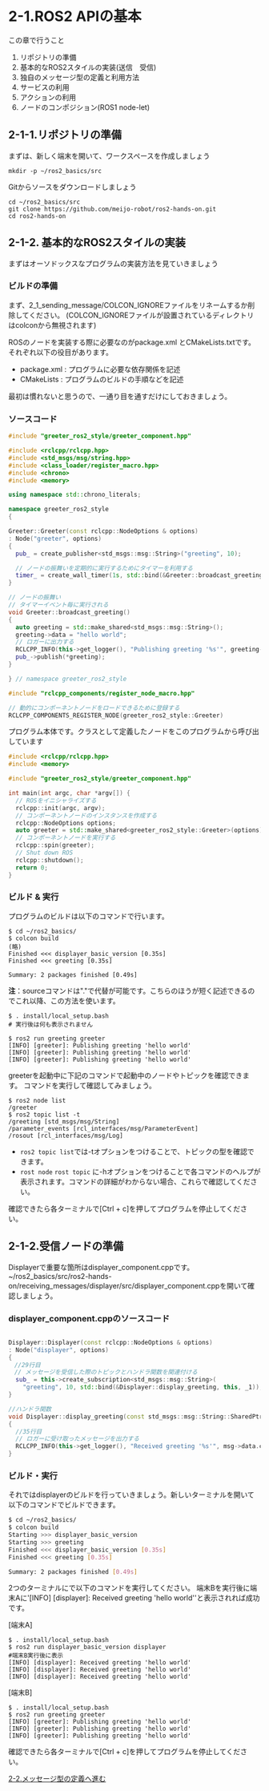 # 2-1.ROS2 APIの基本

この章で行うこと

1. リポジトリの準備
2. 基本的なROS2スタイルの実装(送信　受信)
3. 独自のメッセージ型の定義と利用方法
4. サービスの利用
5. アクションの利用
6. ノードのコンポジション(ROS1 node-let)

## 2-1-1.リポジトリの準備

まずは、新しく端末を開いて、ワークスペースを作成しましょう

```shell
mkdir -p ~/ros2_basics/src
```

Gitからソースをダウンロードしましょう

```shell
cd ~/ros2_basics/src
git clone https://github.com/meijo-robot/ros2-hands-on.git
cd ros2-hands-on
```

## 2-1-2. 基本的なROS2スタイルの実装

まずはオーソドックスなプログラムの実装方法を見ていきましょう

### ビルドの準備

まず、2_1_sending_message/COLCON_IGNOREファイルをリネームするか削除してください。
(COLCON_IGNOREファイルが設置されているディレクトリはcolconから無視されます)

ROSのノードを実装する際に必要なのがpackage.xml とCMakeLists.txtです。
それぞれ以下の役目があります。

- package.xml : プログラムに必要な依存関係を記述
- CMakeLists : プログラムのビルドの手順などを記述

最初は慣れないと思うので、一通り目を通すだけにしておきましょう。

### ソースコード

```cpp greeter_component.cpp
#include "greeter_ros2_style/greeter_component.hpp"

#include <rclcpp/rclcpp.hpp>
#include <std_msgs/msg/string.hpp>
#include <class_loader/register_macro.hpp>
#include <chrono>
#include <memory>

using namespace std::chrono_literals;

namespace greeter_ros2_style
{

Greeter::Greeter(const rclcpp::NodeOptions & options)
: Node("greeter", options)
{
  pub_ = create_publisher<std_msgs::msg::String>("greeting", 10);

  // ノードの振舞いを定期的に実行するためにタイマーを利用する
  timer_ = create_wall_timer(1s, std::bind(&Greeter::broadcast_greeting, this));
}

// ノードの振舞い
// タイマーイベント毎に実行される
void Greeter::broadcast_greeting()
{
  auto greeting = std::make_shared<std_msgs::msg::String>();
  greeting->data = "hello world";
  // ロガーに出力する
  RCLCPP_INFO(this->get_logger(), "Publishing greeting '%s'", greeting->data.c_str());
  pub_->publish(*greeting);
}

} // namespace greeter_ros2_style

#include "rclcpp_components/register_node_macro.hpp"

// 動的にコンポーネントノードをロードできるために登録する
RCLCPP_COMPONENTS_REGISTER_NODE(greeter_ros2_style::Greeter)

```

プログラム本体です。クラスとして定義したノードをこのプログラムから呼び出しています

```cpp greeter.cpp
#include <rclcpp/rclcpp.hpp>
#include <memory>

#include "greeter_ros2_style/greeter_component.hpp"

int main(int argc, char *argv[]) {
  // ROSをイニシャライズする
  rclcpp::init(argc, argv);
  // コンポーネントノードのインスタンスを作成する
  rclcpp::NodeOptions options;
  auto greeter = std::make_shared<greeter_ros2_style::Greeter>(options);
  // コンポーネントノードを実行する
  rclcpp::spin(greeter);
  // Shut down ROS
  rclcpp::shutdown();
  return 0;
}

```

### ビルド & 実行

プログラムのビルドは以下のコマンドで行います。

``` shell
$ cd ~/ros2_basics/
$ colcon build
(略)
Finished <<< displayer_basic_version [0.35s]
Finished <<< greeting [0.35s]

Summary: 2 packages finished [0.49s]
```

**注**：sourceコマンドは"."で代替が可能です。こちらのほうが短く記述できるのでこれ以降、この方法を使います。

``` shell
$ . install/local_setup.bash
# 実行後は何も表示されません
```

```shell
$ ros2 run greeting greeter
[INFO] [greeter]: Publishing greeting 'hello world'
[INFO] [greeter]: Publishing greeting 'hello world'
[INFO] [greeter]: Publishing greeting 'hello world'
```

greeterを起動中に下記のコマンドで起動中のノードやトピックを確認できます。
コマンドを実行して確認してみましょう。

```shell
$ ros2 node list
/greeter
$ ros2 topic list -t
/greeting [std_msgs/msg/String]
/parameter_events [rcl_interfaces/msg/ParameterEvent]
/rosout [rcl_interfaces/msg/Log]
```

- ``` ros2 topic list ```では-tオプションをつけることで、トピックの型を確認できます。
- ``` rost node ``` ``` rost topic ``` に-hオプションをつけることで各コマンドのヘルプが表示されます。コマンドの詳細がわからない場合、これらで確認してください。

確認できたら各ターミナルで[Ctrl + c]を押してプログラムを停止してください。

## 2-1-2.受信ノードの準備

Displayerで重要な箇所はdisplayer_component.cppです。
~/ros2_basics/src/ros2-hands-on/receiving_messages/displayer/src/displayer_component.cppを開いて確認しましょう。

### displayer_component.cppのソースコード

```cpp displayer_component.cpp

Displayer::Displayer(const rclcpp::NodeOptions & options)
: Node("displayer", options)
{
　//29行目
　// メッセージを受信した際のトピックとハンドラ関数を関連付ける
  sub_ = this->create_subscription<std_msgs::msg::String>(
    "greeting", 10, std::bind(&Displayer::display_greeting, this, _1));
}

//ハンドラ関数
void Displayer::display_greeting(const std_msgs::msg::String::SharedPtr msg)
{
  //35行目
  // ロガーに受け取ったメッセージを出力する
  RCLCPP_INFO(this->get_logger(), "Received greeting '%s'", msg->data.c_str());
}
```

### ビルド・実行

それではdisplayerのビルドを行っていきましょう。新しいターミナルを開いて以下のコマンドでビルドできます。

```sh
$ cd ~/ros2_basics/
$ colcon build
Starting >>> displayer_basic_version
Starting >>> greeting
Finished <<< displayer_basic_version [0.35s]
Finished <<< greeting [0.35s]

Summary: 2 packages finished [0.49s]
```

2つのターミナルにで以下のコマンドを実行してください。
端末Bを実行後に端末Aに'[INFO] [displayer]: Received greeting 'hello world''と表示されれば成功です。

[端末A]

``` shell
$ . install/local_setup.bash
$ ros2 run displayer_basic_version displayer
#端末B実行後に表示
[INFO] [displayer]: Received greeting 'hello world'
[INFO] [displayer]: Received greeting 'hello world'
[INFO] [displayer]: Received greeting 'hello world'
```

[端末B]

```shell
$ . install/local_setup.bash
$ ros2 run greeting greeter
[INFO] [greeter]: Publishing greeting 'hello world'
[INFO] [greeter]: Publishing greeting 'hello world'
[INFO] [greeter]: Publishing greeting 'hello world'
```

確認できたら各ターミナルで[Ctrl + c]を押してプログラムを停止してください。

[2-2.メッセージ型の定義へ進む](2_2_ROS2_msg.md)

